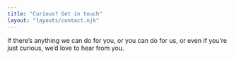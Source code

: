 ```yaml
---
title: "Curious? Get in touch"
layout: "layouts/contact.njk"
---
```


If there’s anything we can do for you, or you can do for us, or even if you’re just curious, we’d love to hear from you.
